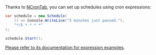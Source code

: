 Thanks to [NCronTab](https://github.com/atifaziz/NCronTab), you can set up schedules using cron expressions:

```cs
var schedule = new Schedule(
    () => Console.WriteLine("5 minutes just passed."),
    "*/5 * * * *"
);

schedule.Start();
```

[Please refer to its documentation for expression examples](https://github.com/atifaziz/NCrontab/wiki/Crontab-Examples).